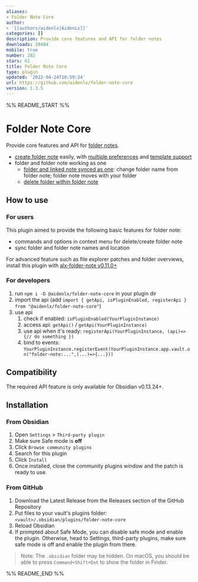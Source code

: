 ```yaml
---
aliases:
- Folder Note Core
author:
- '[[authors/aidenlx|AidenLx]]'
categories: []
description: Provide core features and API for folder notes
downloads: 39484
mobile: true
number: 282
stars: 61
title: Folder Note Core
type: plugin
updated: '2022-04-24T10:59:24'
url: https://github.com/aidenlx/folder-note-core
version: 1.3.5
---
```


%% README_START %%

# Folder Note Core

Provide core features and API for [folder notes](https://github.com/aidenlx/alx-folder-note).

- [create folder note](https://github.com/aidenlx/alx-folder-note/wiki/create-folder-note) easily, with [multiple preferences](https://github.com/aidenlx/alx-folder-note/wiki/folder-note-pref) and [template support](https://github.com/aidenlx/alx-folder-note/wiki/core-settings#template)
- folder and folder note working as one
  - [folder and linked note synced as one](https://github.com/aidenlx/alx-folder-note/wiki/core-settings#auto-rename): change folder name from folder note; folder note moves with your folder
  - [delete folder within folder note](https://github.com/aidenlx/alx-folder-note/wiki/delete-folder-from-folder-note)

## How to use

### For users

This plugin aimed to provide the following basic features for folder note:

- commands and options in context menu for delete/create folder note
- sync folder and folder note names and location

For advanced feature such as file explorer patches and folder overviews, install this plugin with [alx-folder-note v0.11.0+](https://github.com/aidenlx/alx-folder-note)

### For developers

1. run `npm i -D @aidenlx/folder-note-core` in your plugin dir
2. import the api (add `import { getApi, isPluginEnabled, registerApi } from "@aidenlx/folder-note-core"`)
3. use api
   1. check if enabled: `isPluginEnabled(YourPluginInstance)`
   2. access api: `getApi()` / `getApi(YourPluginInstance)`
   3. use api when it's ready: `registerApi(YourPluginInstance, (api)=>{// do something })`
   4. bind to events: `YourPluginInstance.registerEvent(YourPluginInstance.app.vault.on("folder-note:...",(...)=>{...}))`

## Compatibility

The required API feature is only available for Obsidian v0.13.24+.

## Installation

### From Obsidian

1. Open `Settings` > `Third-party plugin`
2. Make sure Safe mode is **off**
3. Click `Browse community plugins`
4. Search for this plugin
5. Click `Install`
6. Once installed, close the community plugins window and the patch is ready to use.

### From GitHub

1. Download the Latest Release from the Releases section of the GitHub Repository
2. Put files to your vault's plugins folder: `<vault>/.obsidian/plugins/folder-note-core`
3. Reload Obsidian
4. If prompted about Safe Mode, you can disable safe mode and enable the plugin.
   Otherwise, head to Settings, third-party plugins, make sure safe mode is off and
   enable the plugin from there.

> Note: The `.obsidian` folder may be hidden. On macOS, you should be able to press `Command+Shift+Dot` to show the folder in Finder.


%% README_END %%